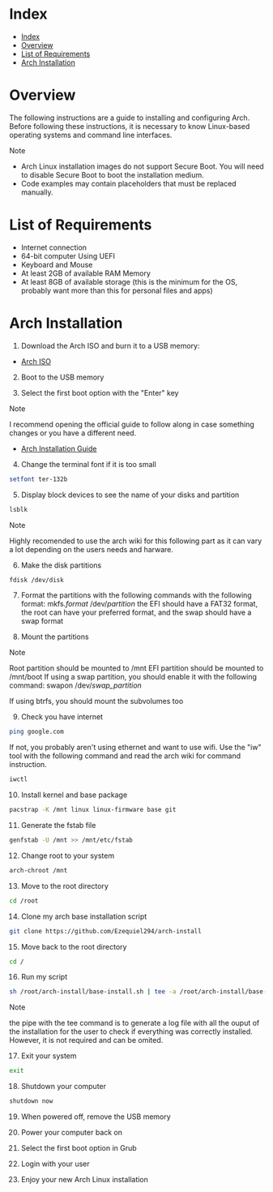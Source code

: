 # Index

- [Index](#index)
- [Overview](#overview)
- [List of Requirements](#list-of-requirements)
- [Arch Installation](#arch-installation)

# Overview

The following instructions are a guide to installing and configuring Arch. Before following these instructions, it is necessary to know Linux-based operating systems and command line interfaces.

> [!NOTE]
>
> - Arch Linux installation images do not support Secure Boot. You will need to disable Secure Boot to boot the installation medium.
> - Code examples may contain placeholders that must be replaced manually.

# List of Requirements

- Internet connection
- 64-bit computer Using UEFI
- Keyboard and Mouse
- At least 2GB of available RAM Memory
- At least 8GB of available storage (this is the minimum for the OS, probably want more than this for personal files and apps)

# Arch Installation

1. Download the Arch ISO and burn it to a USB memory:

- [Arch ISO](https://archlinux.org/download/)

2. Boot to the USB memory

3. Select the first boot option with the "Enter" key

> [!NOTE]
> I recommend opening the official guide to follow along in case something changes or you have a different need.
>
> - [Arch Installation Guide](https://wiki.archlinux.org/title/Installation_guide)

4. Change the terminal font if it is too small

```bash
setfont ter-132b
```

5. Display block devices to see the name of your disks and partition

```bash
lsblk
```

> [!NOTE]
> Highly recomended to use the arch wiki for this following part as it can vary a lot depending on the users needs and harware.
6. Make the disk partitions

```bash
fdisk /dev/disk
```

7. Format the partitions with the following commands with the following format:
mkfs.*format* /dev/*partition*
the EFI should have a FAT32 format, the root can have your preferred format, and the swap should have a swap format

8. Mount the partitions
> [!NOTE]
> Root partition should be mounted to /mnt
> EFI partition should be mounted to /mnt/boot
> If using a swap partition, you should enable it with the following command: swapon /dev/*swap_partition*
>
> If using btrfs, you should mount the subvolumes too

9. Check you have internet

```bash
ping google.com
```

If not, you probably aren't using ethernet and want to use wifi. Use the "iw" tool with the following command and read the arch wiki for command instruction.

```bash
iwctl
```

10. Install kernel and base package

```bash
pacstrap -K /mnt linux linux-firmware base git
```

11. Generate the fstab file

```bash
genfstab -U /mnt >> /mnt/etc/fstab
```

12. Change root to your system

```bash
arch-chroot /mnt
```

13. Move to the root directory

```bash
cd /root
```

14. Clone my arch base installation script

```bash
git clone https://github.com/Ezequiel294/arch-install
```

15. Move back to the root directory

```bash
cd /
```

16. Run my script

```bash
sh /root/arch-install/base-install.sh | tee -a /root/arch-install/base-install.log
```
> [!NOTE]
> the pipe with the tee command is to generate a log file with all the ouput of the installation for the user to check if everything was correctly installed. However, it is not required and can be omited.

17. Exit your system

```bash
exit
```

18. Shutdown your computer

```bash
shutdown now
```

19. When powered off, remove the USB memory

20. Power your computer back on

21. Select the first boot option in Grub

22. Login with your user

23. Enjoy your new Arch Linux installation
